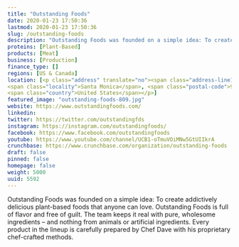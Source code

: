 ```yaml
---
title: "Outstanding Foods"
date: 2020-01-23 17:50:36
lastmod: 2020-01-23 17:50:36
slug: /outstanding-foods
description: "Outstanding Foods was founded on a simple idea: To create addictively delicious plant-based foods that anyone can love. Outstanding Foods is full of flavor and free of guilt. The team keeps it real with pure, wholesome ingredients – and nothing from animals or artificial ingredients. Every product in the lineup is carefully prepared by Chef Dave with his proprietary chef-crafted methods."
proteins: [Plant-Based]
products: [Meat]
business: [Production]
finance_type: []
regions: [US & Canada]
location: [<p class="address" translate="no"><span class="address-line1">Santa Monica Boulevard</span><br>
<span class="locality">Santa Monica</span>, <span class="postal-code">90401</span><br>
<span class="country">United States</span></p>]
featured_image: "outstanding-foods-809.jpg"
website: https://www.outstandingfoods.com/
linkedin: 
twitter: https://twitter.com/outstandingfds
instagram: https://instagram.com/outstandingfoods/
facebook: https://www.facebook.com/outstandingfoods
youtube: https://www.youtube.com/channel/UCB1-oTmuVOiMNw5GtUIIkrA
crunchbase: https://www.crunchbase.com/organization/outstanding-foods
draft: false
pinned: false
homepage: false
weight: 5000
uuid: 5592
---
```

Outstanding Foods was founded on a simple idea: To create addictively delicious plant-based foods that anyone can love. Outstanding Foods is full of flavor and free of guilt. The team keeps it real with pure, wholesome ingredients – and nothing from animals or artificial ingredients. Every product in the lineup is carefully prepared by Chef Dave with his proprietary chef-crafted methods.
